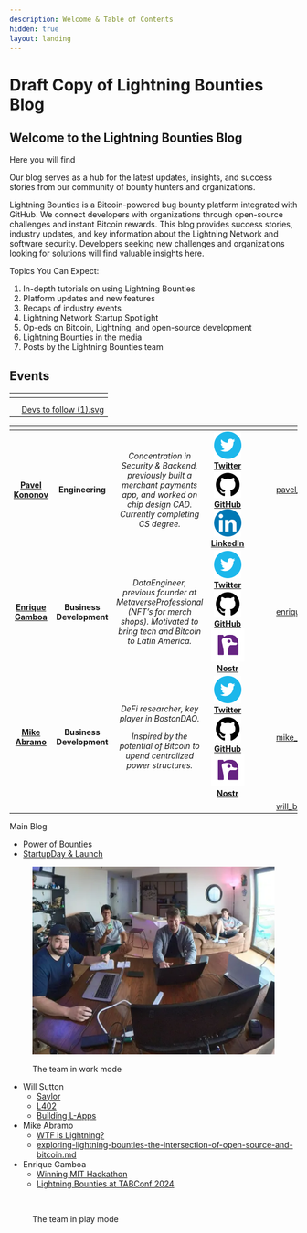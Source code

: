 ```yaml
---
description: Welcome & Table of Contents
hidden: true
layout: landing
---
```


# Draft Copy of Lightning Bounties Blog



## Welcome to the Lightning Bounties Blog

Here you will find&#x20;

Our blog serves as a hub for the latest updates, insights, and success stories from our community of bounty hunters and organizations.



Lightning Bounties is a Bitcoin-powered bug bounty platform integrated with GitHub. We connect developers with organizations through open-source challenges and instant Bitcoin rewards. This blog provides success stories, industry updates, and key information about the Lightning Network and software security. Developers seeking new challenges and organizations looking for solutions will find valuable insights here.

Topics You Can Expect:

1. In-depth tutorials on using Lightning Bounties
2. Platform updates and new features
3. Recaps of industry events
4. Lightning Network Startup Spotlight
5. Op-eds on Bitcoin, Lightning, and open-source development
6. Lightning Bounties in the media
7. Posts by the Lightning Bounties team



## Events&#x20;

<table data-card-size="large" data-view="cards"><thead><tr><th></th><th data-hidden data-card-cover data-type="files"></th></tr></thead><tbody><tr><td></td><td></td></tr><tr><td></td><td></td></tr><tr><td></td><td><a href=".gitbook/assets/Devs to follow (1).svg">Devs to follow (1).svg</a></td></tr></tbody></table>



<table data-card-size="large" data-view="cards" data-full-width="false"><thead><tr><th align="center"></th><th align="center"></th><th align="center"></th><th align="center"></th><th data-type="content-ref"></th><th data-type="content-ref"></th><th data-type="content-ref"></th><th data-hidden data-card-cover data-type="files"></th></tr></thead><tbody><tr><td align="center"><a href="https://x.com/pavelkononov93"><strong>Pavel Kononov</strong></a></td><td align="center"><strong>Engineering</strong></td><td align="center"><em>Concentration in Security &#x26; Backend, previously built a merchant payments app, and worked on chip design CAD. Currently completing CS degree.</em></td><td align="center"><img src=".gitbook/assets/image (39).png" alt="" data-size="line"> <a href="https://x.com/pavelkononov93"><strong>Twitter</strong></a>     <img src=".gitbook/assets/image (38).png" alt="" data-size="line"> <a href="https://github.com/super-jaba"><strong>GitHub</strong></a>       <img src=".gitbook/assets/image (40).png" alt="" data-size="line">  <a href="https://www.linkedin.com/in/kononovp/"><strong>LinkedIn</strong></a></td><td></td><td></td><td></td><td><a href=".gitbook/assets/pavel_blog_image.png">pavel_blog_image.png</a></td></tr><tr><td align="center"><a href="https://x.com/JEGamboaFuentes"><strong>Enrique Gamboa</strong></a></td><td align="center"><strong>Business Development</strong></td><td align="center"><em>DataEngineer, previous founder at MetaverseProfessional (NFT’s for merch shops). Motivated to bring tech and Bitcoin to Latin America.</em></td><td align="center"><img src=".gitbook/assets/image (39).png" alt="" data-size="line">  <a href="https://x.com/JEGamboaFuentes"><strong>Twitter</strong> </a>      <img src=".gitbook/assets/image (38).png" alt="" data-size="line"> <a href="https://github.com/jegamboafuentes"><strong>GitHub</strong> </a>        <img src=".gitbook/assets/Nostr_Icon" alt="" data-size="line"> <a href="https://primal.net/p/npub1wn587kxv8kh2nrm2njgpcth4egswhqpf8js883gqdj904ka2flsshcw44t"><strong>Nostr</strong> </a> </td><td></td><td></td><td></td><td><a href=".gitbook/assets/enrique_blog_image.png">enrique_blog_image.png</a></td></tr><tr><td align="center"><a href="https://x.com/SonnyTheDegen"><strong>Mike Abramo</strong></a></td><td align="center"><strong>Business Development</strong></td><td align="center"><p><em>DeFi researcher, key player in BostonDAO.</em> </p><p></p><p><em>Inspired by the potential of Bitcoin to upend centralized power structures.</em>  </p></td><td align="center"><img src=".gitbook/assets/image (39).png" alt="" data-size="line">  <a href="https://x.com/SonnyTheDegen"><strong>Twitter</strong> </a>      <img src=".gitbook/assets/image (38).png" alt="" data-size="line"> <a href="https://github.com/SonnyMonroe"><strong>GitHub</strong> </a>       <img src=".gitbook/assets/Nostr_Icon" alt="" data-size="line"> <a href="https://primal.net/p/npub1cd85dyka9us80hk386n3vmy6tewr3fltzwcydxy2wqrcalx75vqqg33na8"><strong>Nostr</strong> </a><a href="https://primal.net/p/npub1cd85dyka9us80hk386n3vmy6tewr3fltzwcydxy2wqrcalx75vqqg33na8"> </a></td><td></td><td></td><td></td><td><a href=".gitbook/assets/mike_blog_image.png">mike_blog_image.png</a></td></tr><tr><td align="center"></td><td align="center"></td><td align="center"></td><td align="center"></td><td></td><td></td><td></td><td><a href=".gitbook/assets/will_blog_image.png">will_blog_image.png</a></td></tr></tbody></table>









Main Blog

* [Power of Bounties](the-power-of-bounties-in-innovation-a-historical-and-modern-perspective.md)
* [StartupDay & Launch](https://blog.lightningbounties.com/lightning-bounties-recap-of-pleblabs-startup-day-2024-cmdx)

<figure><img src=".gitbook/assets/image (7).png" alt=""><figcaption><p>The team in work mode</p></figcaption></figure>

* Will Sutton
  * [Saylor](blog-post-1/thoughts-on-saylor.md)
  * [L402](blog-post-1/thoughts-on-l402.md)
  * [Building L-Apps](blog-post-1/l-apps-and-building.md)
* Mike Abramo
  * [WTF is Lightning?](mike-abramo/wtf-if-lightning-network.md)
  * [exploring-lightning-bounties-the-intersection-of-open-source-and-bitcoin.md](mike-abramo/exploring-lightning-bounties-the-intersection-of-open-source-and-bitcoin.md "mention")
* Enrique Gamboa
  * [Winning MIT Hackathon](enrique-gamboa/winning-the-mit-hackathon-2024.md)
  * [Lightning Bounties at TABConf 2024](enrique-gamboa/lightning-bounties-at-tabconf-2024-a-four-day-adventure-into-the-heart-of-bitcoin-innovation.md)

<figure><img src=".gitbook/assets/image (8).png" alt=""><figcaption><p>The team in play mode</p></figcaption></figure>
